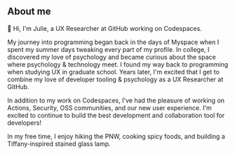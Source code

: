## About me

:wave: Hi, I'm Julie, a UX Researcher at GitHub working on Codespaces.

My journey into programming began back in the days of Myspace when I spent my summer days tweaking every part of my profile. In college, I discovered my love of psychology and became curious about the space where psychology & technology meet. I found my way back to programming when studying UX in graduate school. Years later, I'm excited that I get to combine my love of developer tooling & psychology as a UX Researcher at GitHub.

In addition to my work on Codespaces, I've had the pleasure of working on Actions, Security, OSS communities, and our new user experience. I'm excited to continue to build the best development and collaboration tool for developers!

In my free time, I enjoy hiking the PNW, cooking spicy foods, and building a Tiffany-inspired stained glass lamp.
